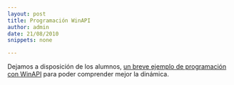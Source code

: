 ```yaml
---
layout: post
title: Programación WinAPI
author: admin
date: 21/08/2010
snippets: none

---
```

<div class="entry-content">
						<p>Dejamos a disposición de los alumnos, <a href="/institucional">un breve ejemplo de programación con WinAPI</a> para poder comprender mejor la dinámica.</p>
											</div>
